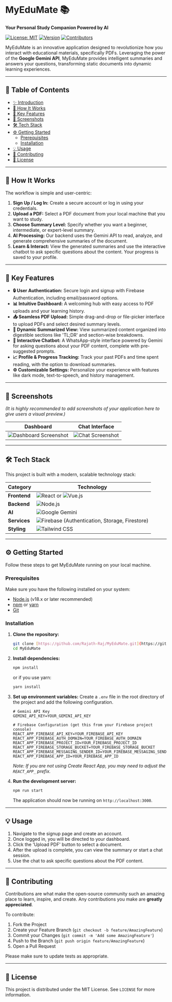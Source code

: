 # MyEduMate 📚

**Your Personal Study Companion Powered by AI**

[![License: MIT](https://img.shields.io/badge/License-MIT-yellow.svg)](https://opensource.org/licenses/MIT)
[![Version](https://img.shields.io/badge/version-1.0.0-blue.svg)](https://github.com/Rajath-Raj/MyEduMate)
[![Contributors](https://img.shields.io/github/contributors/Rajath-Raj/MyEduMate)](https://github.com/Rajath-Raj/MyEduMate/graphs/contributors)

MyEduMate is an innovative application designed to revolutionize how you interact with educational materials, specifically PDFs. Leveraging the power of the **Google Gemini API**, MyEduMate provides intelligent summaries and answers your questions, transforming static documents into dynamic learning experiences.

---

## 📖 Table of Contents

- [✨ Introduction](#myedumate-)
- [🤔 How It Works](#-how-it-works)
- [🚀 Key Features](#-key-features)
- [📸 Screenshots](#-screenshots)
- [🛠️ Tech Stack](#️-tech-stack)
- [⚙️ Getting Started](#️-getting-started)
  - [Prerequisites](#prerequisites)
  - [Installation](#installation)
- [💡 Usage](#-usage)
- [🤝 Contributing](#-contributing)
- [📄 License](#-license)

---

## 🤔 How It Works

The workflow is simple and user-centric:

1.  **Sign Up / Log In:** Create a secure account or log in using your credentials.
2.  **Upload a PDF:** Select a PDF document from your local machine that you want to study.
3.  **Choose Summary Level:** Specify whether you want a beginner, intermediate, or expert-level summary.
4.  **AI Processing:** Our backend uses the Gemini API to read, analyze, and generate comprehensive summaries of the document.
5.  **Learn & Interact:** View the generated summaries and use the interactive chatbot to ask specific questions about the content. Your progress is saved to your profile.

---

## 🚀 Key Features

-   **🔒 User Authentication:** Secure login and signup with Firebase Authentication, including email/password options.
-   **📊 Intuitive Dashboard:** A welcoming hub with easy access to PDF uploads and your learning history.
-   **📤 Seamless PDF Upload:** Simple drag-and-drop or file-picker interface to upload PDFs and select desired summary levels.
-   **📝 Dynamic Summarized View:** View summarized content organized into digestible sections like 'TL;DR' and section-wise breakdowns.
-   **💬 Interactive Chatbot:** A WhatsApp-style interface powered by Gemini for asking questions about your PDF content, complete with pre-suggested prompts.
-   **📈 Profile & Progress Tracking:** Track your past PDFs and time spent reading, with the option to download summaries.
-   **⚙️ Customizable Settings:** Personalize your experience with features like dark mode, text-to-speech, and history management.

---

## 📸 Screenshots

*(It is highly recommended to add screenshots of your application here to give users a visual preview.)*

| Dashboard                                   | Chat Interface                              |
| ------------------------------------------- | ------------------------------------------- |
| ![Dashboard Screenshot](path/to/dashboard.png) | ![Chat Screenshot](path/to/chat.png)        |

---

## 🛠️ Tech Stack

This project is built with a modern, scalable technology stack:

| Category          | Technology                                                                                                                                                                                            |
| ----------------- | ----------------------------------------------------------------------------------------------------------------------------------------------------------------------------------------------------- |
| **Frontend** | ![React](https://img.shields.io/badge/React-61DAFB?style=for-the-badge&logo=react&logoColor=black) or ![Vue.js](https://img.shields.io/badge/Vue.js-4FC08D?style=for-the-badge&logo=vue.js&logoColor=white) |
| **Backend** | ![Node.js](https://img.shields.io/badge/Node.js-339933?style=for-the-badge&logo=nodedotjs&logoColor=white)                                                                                                |
| **AI** | ![Google Gemini](https://img.shields.io/badge/Google_Gemini-8E75B7?style=for-the-badge&logo=google&logoColor=white)                                                                                      |
| **Services** | ![Firebase](https://img.shields.io/badge/Firebase-FFCA28?style=for-the-badge&logo=firebase&logoColor=black) (Authentication, Storage, Firestore)                                                         |
| **Styling** | ![Tailwind CSS](https://img.shields.io/badge/Tailwind_CSS-38B2AC?style=for-the-badge&logo=tailwind-css&logoColor=white)                                                                                   |

---

## ⚙️ Getting Started

Follow these steps to get MyEduMate running on your local machine.

### Prerequisites

Make sure you have the following installed on your system:
-   [Node.js](https://nodejs.org/) (v18.x or later recommended)
-   [npm](https://www.npmjs.com/) or [yarn](https://yarnpkg.com/)
-   [Git](https://git-scm.com/)

### Installation

1.  **Clone the repository:**
    ```bash
    git clone [https://github.com/Rajath-Raj/MyEduMate.git](https://github.com/Rajath-Raj/MyEduMate.git)
    cd MyEduMate
    ```

2.  **Install dependencies:**
    ```bash
    npm install
    ```
    or if you use yarn:
    ```bash
    yarn install
    ```

3.  **Set up environment variables:**
    Create a `.env` file in the root directory of the project and add the following configuration.

    ```env
    # Gemini API Key
    GEMINI_API_KEY=YOUR_GEMINI_API_KEY

    # Firebase Configuration (get this from your Firebase project console)
    REACT_APP_FIREBASE_API_KEY=YOUR_FIREBASE_API_KEY
    REACT_APP_FIREBASE_AUTH_DOMAIN=YOUR_FIREBASE_AUTH_DOMAIN
    REACT_APP_FIREBASE_PROJECT_ID=YOUR_FIREBASE_PROJECT_ID
    REACT_APP_FIREBASE_STORAGE_BUCKET=YOUR_FIREBASE_STORAGE_BUCKET
    REACT_APP_FIREBASE_MESSAGING_SENDER_ID=YOUR_FIREBASE_MESSAGING_SENDER_ID
    REACT_APP_FIREBASE_APP_ID=YOUR_FIREBASE_APP_ID
    ```
    *Note: If you are not using Create React App, you may need to adjust the `REACT_APP_` prefix.*

4.  **Run the development server:**
    ```bash
    npm run start
    ```
    The application should now be running on `http://localhost:3000`.

---

## 💡 Usage

1.  Navigate to the signup page and create an account.
2.  Once logged in, you will be directed to your dashboard.
3.  Click the 'Upload PDF' button to select a document.
4.  After the upload is complete, you can view the summary or start a chat session.
5.  Use the chat to ask specific questions about the PDF content.

---

## 🤝 Contributing

Contributions are what make the open-source community such an amazing place to learn, inspire, and create. Any contributions you make are **greatly appreciated**.

To contribute:

1.  Fork the Project
2.  Create your Feature Branch (`git checkout -b feature/AmazingFeature`)
3.  Commit your Changes (`git commit -m 'Add some AmazingFeature'`)
4.  Push to the Branch (`git push origin feature/AmazingFeature`)
5.  Open a Pull Request

Please make sure to update tests as appropriate.

---

## 📄 License

This project is distributed under the MIT License. See `LICENSE` for more information.
